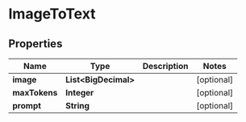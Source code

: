 

# ImageToText


## Properties

| Name | Type | Description | Notes |
|------------ | ------------- | ------------- | -------------|
|**image** | **List&lt;BigDecimal&gt;** |  |  [optional] |
|**maxTokens** | **Integer** |  |  [optional] |
|**prompt** | **String** |  |  [optional] |



